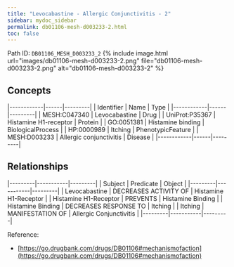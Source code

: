```yaml
---
title: "Levocabastine - Allergic Conjunctivitis - 2"
sidebar: mydoc_sidebar
permalink: db01106-mesh-d003233-2.html
toc: false 
---
```



Path ID: `DB01106_MESH_D003233_2`
{% include image.html url="images/db01106-mesh-d003233-2.png" file="db01106-mesh-d003233-2.png" alt="db01106-mesh-d003233-2" %}

## Concepts

|------------|------|---------|
| Identifier | Name | Type    |
|------------|------|---------|
| MESH:C047340 | Levocabastine | Drug |
| UniProt:P35367 | Histamine H1-receptor | Protein |
| GO:0051381 | Histamine binding | BiologicalProcess |
| HP:0000989 | Itching | PhenotypicFeature |
| MESH:D003233 | Allergic conjunctivitis | Disease |
|------------|------|---------|

## Relationships

|---------|-----------|---------|
| Subject | Predicate | Object  |
|---------|-----------|---------|
| Levocabastine | DECREASES ACTIVITY OF | Histamine H1-Receptor |
| Histamine H1-Receptor | PREVENTS | Histamine Binding |
| Histamine Binding | DECREASES RESPONSE TO | Itching |
| Itching | MANIFESTATION OF | Allergic Conjunctivitis |
|---------|-----------|---------|

Reference: 
  - [https://go.drugbank.com/drugs/DB01106#mechanismofaction](https://go.drugbank.com/drugs/DB01106#mechanismofaction)
